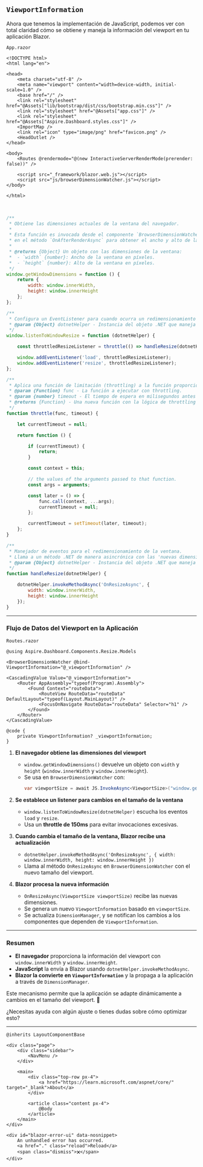 ## `ViewportInformation`

Ahora que tenemos la implementación de JavaScript, podemos ver con total claridad cómo se obtiene y maneja la información del viewport en tu aplicación Blazor.

`App.razor`
```razor
<!DOCTYPE html>
<html lang="en">

<head>
	<meta charset="utf-8" />
	<meta name="viewport" content="width=device-width, initial-scale=1.0" />
	<base href="/" />
	<link rel="stylesheet" href="@Assets["lib/bootstrap/dist/css/bootstrap.min.css"]" />
	<link rel="stylesheet" href="@Assets["app.css"]" />
	<link rel="stylesheet" href="@Assets["Aspire.Dashboard.styles.css"]" />
	<ImportMap />
	<link rel="icon" type="image/png" href="favicon.png" />
	<HeadOutlet />
</head>

<body>
	<Routes @rendermode="@(new InteractiveServerRenderMode(prerender: false))" />

	<script src="_framework/blazor.web.js"></script>
	<script src="js/browserDimensionWatcher.js"></script>
</body>

</html>
```

<br/>

```javascript
/**
 * Obtiene las dimensiones actuales de la ventana del navegador.
 * 
 * Esta función es invocada desde el componente `BrowserDimensionWatcher` 
 * en el método `OnAfterRenderAsync` para obtener el ancho y alto de la ventana.
 * 
 * @returns {Object} Un objeto con las dimensiones de la ventana:
 *  - `width` {number}: Ancho de la ventana en píxeles.
 *  - `height` {number}: Alto de la ventana en píxeles.
 */
window.getWindowDimensions = function () {
    return {
        width: window.innerWidth,
        height: window.innerHeight
    };
};

/**
 * Configura un EventListener para cuando ocurra un redimensionamiento de la ventana.
 * @param {Object} dotnetHelper - Instancia del objeto .NET que maneja el evento.
 */
window.listenToWindowResize = function (dotnetHelper) {

    const throttledResizeListener = throttle(() => handleResize(dotnetHelper), 150);

    window.addEventListener('load', throttledResizeListener);
    window.addEventListener('resize', throttledResizeListener);
};

/**
 * Aplica una función de limitación (throttling) a la función proporcionada.
 * @param {Function} func - La función a ejecutar con throttling.
 * @param {number} timeout - El tiempo de espera en milisegundos antes de permitir otra ejecución.
 * @returns {Function} - Una nueva función con la lógica de throttling aplicada.
 */
function throttle(func, timeout) {

    let currentTimeout = null;

    return function () {

        if (currentTimeout) {
            return;
        }

        const context = this;

        // the values of the arguments passed to that function.
        const args = arguments;

        const later = () => {
            func.call(context, ...args);
            currentTimeout = null;
        };

        currentTimeout = setTimeout(later, timeout);
    };
}

/**
 * Manejador de eventos para el redimensionamiento de la ventana.
 * Llama a un método .NET de manera asincrónica con las 'nuevas dimensiones'.
 * @param {Object} dotnetHelper - Instancia del objeto .NET que maneja el evento.
 */
function handleResize(dotnetHelper) {

    dotnetHelper.invokeMethodAsync('OnResizeAsync', {
        width: window.innerWidth,
        height: window.innerHeight
    });
}
```

---

### **Flujo de Datos del Viewport en la Aplicación**  

`Routes.razor`

```razor
@using Aspire.Dashboard.Components.Resize.Models

<BrowserDimensionWatcher @bind-ViewportInformation="@_viewportInformation" />

<CascadingValue Value="@_viewportInformation">
    <Router AppAssembly="typeof(Program).Assembly">
        <Found Context="routeData">
            <RouteView RouteData="routeData" DefaultLayout="typeof(Layout.MainLayout)" />
            <FocusOnNavigate RouteData="routeData" Selector="h1" />
        </Found>
    </Router>
</CascadingValue>

@code {
    private ViewportInformation? _viewportInformation;
}
```

1. **El navegador obtiene las dimensiones del viewport**  
   - `window.getWindowDimensions()` devuelve un objeto con `width` y `height` (`window.innerWidth` y `window.innerHeight`).  
   - Se usa en `BrowserDimensionWatcher` con:  
     ```csharp
     var viewportSize = await JS.InvokeAsync<ViewportSize>("window.getWindowDimensions");
     ```

2. **Se establece un listener para cambios en el tamaño de la ventana**  
   - `window.listenToWindowResize(dotnetHelper)` escucha los eventos `load` y `resize`.  
   - Usa un **throttle de 150ms** para evitar invocaciones excesivas.  

3. **Cuando cambia el tamaño de la ventana, Blazor recibe una actualización**  
   - `dotnetHelper.invokeMethodAsync('OnResizeAsync', { width: window.innerWidth, height: window.innerHeight })`  
   - Llama al método `OnResizeAsync` en `BrowserDimensionWatcher` con el nuevo tamaño del viewport.

4. **Blazor procesa la nueva información**  
   - `OnResizeAsync(ViewportSize viewportSize)` recibe las nuevas dimensiones.  
   - Se genera un nuevo `ViewportInformation` basado en `viewportSize`.  
   - Se actualiza `DimensionManager`, y se notifican los cambios a los componentes que dependen de `ViewportInformation`.

---

### **Resumen**
- **El navegador** proporciona la información del viewport con `window.innerWidth` y `window.innerHeight`.  
- **JavaScript** la envía a Blazor usando `dotnetHelper.invokeMethodAsync`.  
- **Blazor la convierte en `ViewportInformation`** y la propaga a la aplicación a través de `DimensionManager`.  

Este mecanismo permite que la aplicación se adapte dinámicamente a cambios en el tamaño del viewport. 🚀

¿Necesitas ayuda con algún ajuste o tienes dudas sobre cómo optimizar esto?

---



```razor
@inherits LayoutComponentBase

<div class="page">
    <div class="sidebar">
        <NavMenu />
    </div>

    <main>
        <div class="top-row px-4">
            <a href="https://learn.microsoft.com/aspnet/core/" target="_blank">About</a>
        </div>

        <article class="content px-4">
            @Body
        </article>
    </main>
</div>

<div id="blazor-error-ui" data-nosnippet>
    An unhandled error has occurred.
    <a href="." class="reload">Reload</a>
    <span class="dismiss">🗙</span>
</div>
```
